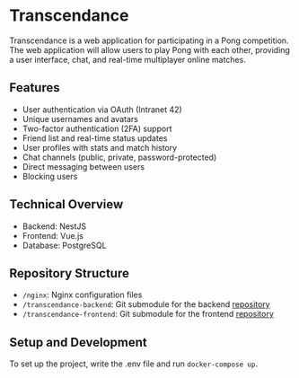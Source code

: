 # Transcendance

Transcendance is a web application for participating in a Pong competition. The web application will allow users to play Pong with each other, providing a user interface, chat, and real-time multiplayer online matches.

## Features

- User authentication via OAuth (Intranet 42)
- Unique usernames and avatars
- Two-factor authentication (2FA) support
- Friend list and real-time status updates
- User profiles with stats and match history
- Chat channels (public, private, password-protected)
- Direct messaging between users
- Blocking users

## Technical Overview

- Backend: NestJS
- Frontend: Vue.js
- Database: PostgreSQL

## Repository Structure

- `/nginx`: Nginx configuration files
- `/transcendance-backend`: Git submodule for the backend [repository](https://github.com/ftmjr/transcendance-backend)
- `/transcendance-frontend`: Git submodule for the frontend [repository](https://github.com/ftmjr/transcendance-frontend)

## Setup and Development

To set up the project, write the .env file and  run `docker-compose up`.
